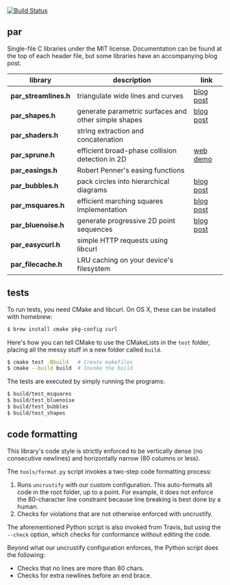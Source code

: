 [![Build Status](https://travis-ci.org/prideout/par.svg?branch=master)](https://travis-ci.org/prideout/par)

## par

Single-file C libraries under the MIT license.  Documentation can be found at the top of each header file, but some libraries have an accompanying blog post.

library    | description  | link
------------------- | ---- | ---
**par_streamlines.h** | triangulate wide lines and curves | [blog post](https://prideout.net/blog/par_streamlines/)
**par_shapes.h** | generate parametric surfaces and other simple shapes | [blog post](https://prideout.net/shapes)
**par_shaders.h** | string extraction and concatenation |
**par_sprune.h** | efficient broad-phase collision detection in 2D | [web demo](https://prideout.net/d3cpp/)
**par_easings.h** | Robert Penner's easing functions |
**par_bubbles.h** | pack circles into hierarchical diagrams | [blog post](https://prideout.net/bubbles)
**par_msquares.h** | efficient marching squares implementation | [blog post](https://prideout.net/marching-squares)
**par_bluenoise.h** | generate progressive 2D point sequences | [blog post](https://prideout.net/recursive-wang-tiles)
**par_easycurl.h** | simple HTTP requests using libcurl |
**par_filecache.h** | LRU caching on your device's filesystem |

## tests

To run tests, you need CMake and libcurl.  On OS X, these can be installed with homebrew:

```bash
$ brew install cmake pkg-config curl
```

Here's how you can tell CMake to use the CMakeLists in the `test` folder, placing all the messy stuff in a new folder called `build`.

```bash
$ cmake test -Bbuild   # Create makefiles
$ cmake --build build  # Invoke the build
```

The tests are executed by simply running the programs:
```bash
$ build/test_msquares
$ build/test_bluenoise
$ build/test_bubbles
$ build/test_shapes
```

## code formatting

This library's code style is strictly enforced to be vertically dense (no consecutive newlines) and horizontally narrow (80 columns or less).

The `tools/format.py` script invokes a two-step code formatting process:

1. Runs `uncrustify` with our custom configuration.  This auto-formats all code in the root folder, up to a point.  For example, it does not enforce the 80-character line constraint because line breaking is best done by a human.
1. Checks for violations that are not otherwise enforced with uncrustify.

The aforementioned Python script is also invoked from Travis, but using the `--check` option, which checks for conformance without editing the code.

Beyond what our uncrustify configuration enforces, the Python script does the following:

- Checks that no lines are more than 80 chars.
- Checks for extra newlines before an end brace.
